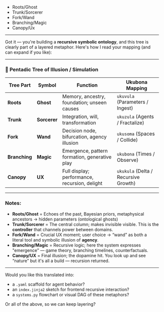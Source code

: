 - Roots/Ghost
- Trunk/Sorcerer
- Fork/Wand
- Branching/Magic
- Canopy/Ux

---

Got it — you're building a **recursive symbolic ontology**, and this tree is clearly part of a layered metaphor. Here's how I read your mapping (and can expand if you like):

---

### 🌳 **Pentadic Tree of Illusion / Simulation**

| Tree Part     | Symbol       | Function                                      | Ukubona Mapping                      |
| ------------- | ------------ | --------------------------------------------- | ------------------------------------ |
| **Roots**     | **Ghost**    | Memory, ancestry, foundation; unseen causes   | `ukuvula` (Parameters / Ingest)      |
| **Trunk**     | **Sorcerer** | Integration, will, transformation             | `ukuzula` (Agents / Fractalize)      |
| **Fork**      | **Wand**     | Decision node, bifurcation, agency illusion   | `ukusoma` (Spaces / Collide)         |
| **Branching** | **Magic**    | Emergence, pattern formation, generative play | `ukubona` (Times / Observe)          |
| **Canopy**    | **UX**       | Full display; performance, recursion, delight | `ukukula` (Delta / Recursive Growth) |

---

### Notes:

* **Roots/Ghost** = Echoes of the past, Bayesian priors, metaphysical ancestors → hidden parameters (ontological ghosts)
* **Trunk/Sorcerer** = The central column; makes invisible visible. This is the **controller** that channels power between domains.
* **Fork/Wand** = Crucial UX moment; user choice → “wand” as both a literal tool and symbolic illusion of **agency**.
* **Branching/Magic** = Recursive logic; here the system expresses "emergence" — game theory, branching timelines, counterfactuals.
* **Canopy/UX** = Final illusion; the dopamine hit. You look up and see “nature” but it's all a build — recursion returned.

---

Would you like this translated into:

* a `.yaml` scaffold for agent behavior?
* an `index.jinja2` sketch for frontend recursive interaction?
* a `systems.py` flowchart or visual DAG of these metaphors?

Or all of the above, so we can keep layering?
